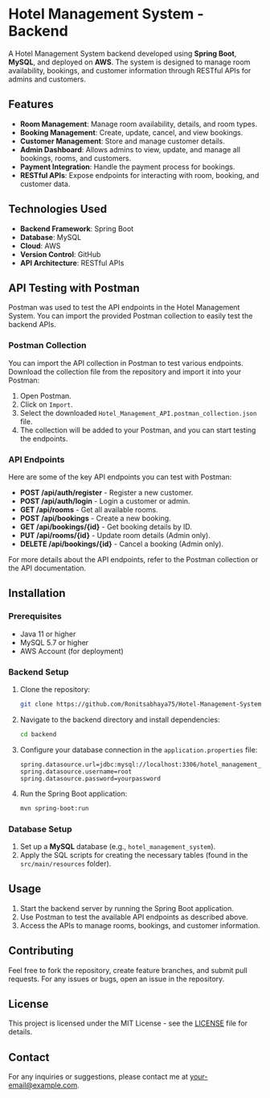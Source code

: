 # Hotel Management System - Backend

A Hotel Management System backend developed using **Spring Boot**, **MySQL**, and deployed on **AWS**. The system is designed to manage room availability, bookings, and customer information through RESTful APIs for admins and customers.

## Features

- **Room Management**: Manage room availability, details, and room types.
- **Booking Management**: Create, update, cancel, and view bookings.
- **Customer Management**: Store and manage customer details.
- **Admin Dashboard**: Allows admins to view, update, and manage all bookings, rooms, and customers.
- **Payment Integration**: Handle the payment process for bookings.
- **RESTful APIs**: Expose endpoints for interacting with room, booking, and customer data.

## Technologies Used

- **Backend Framework**: Spring Boot
- **Database**: MySQL
- **Cloud**: AWS
- **Version Control**: GitHub
- **API Architecture**: RESTful APIs

## API Testing with Postman

Postman was used to test the API endpoints in the Hotel Management System. You can import the provided Postman collection to easily test the backend APIs.

### Postman Collection

You can import the API collection in Postman to test various endpoints. Download the collection file from the repository and import it into your Postman:

1. Open Postman.
2. Click on `Import`.
3. Select the downloaded `Hotel_Management_API.postman_collection.json` file.
4. The collection will be added to your Postman, and you can start testing the endpoints.

### API Endpoints

Here are some of the key API endpoints you can test with Postman:

- **POST /api/auth/register** - Register a new customer.
- **POST /api/auth/login** - Login a customer or admin.
- **GET /api/rooms** - Get all available rooms.
- **POST /api/bookings** - Create a new booking.
- **GET /api/bookings/{id}** - Get booking details by ID.
- **PUT /api/rooms/{id}** - Update room details (Admin only).
- **DELETE /api/bookings/{id}** - Cancel a booking (Admin only).

For more details about the API endpoints, refer to the Postman collection or the API documentation.

## Installation

### Prerequisites

- Java 11 or higher
- MySQL 5.7 or higher
- AWS Account (for deployment)

### Backend Setup

1. Clone the repository:
    ```bash
    git clone https://github.com/Ronitsabhaya75/Hotel-Management-System.git
    ```

2. Navigate to the backend directory and install dependencies:
    ```bash
    cd backend
    ```

3. Configure your database connection in the `application.properties` file:
    ```properties
    spring.datasource.url=jdbc:mysql://localhost:3306/hotel_management_system
    spring.datasource.username=root
    spring.datasource.password=yourpassword
    ```

4. Run the Spring Boot application:
    ```bash
    mvn spring-boot:run
    ```

### Database Setup

1. Set up a **MySQL** database (e.g., `hotel_management_system`).
2. Apply the SQL scripts for creating the necessary tables (found in the `src/main/resources` folder).

## Usage

1. Start the backend server by running the Spring Boot application.
2. Use Postman to test the available API endpoints as described above.
3. Access the APIs to manage rooms, bookings, and customer information.

## Contributing

Feel free to fork the repository, create feature branches, and submit pull requests. For any issues or bugs, open an issue in the repository.

## License

This project is licensed under the MIT License - see the [LICENSE](LICENSE) file for details.

## Contact

For any inquiries or suggestions, please contact me at [your-email@example.com](mailto:your-email@example.com).

